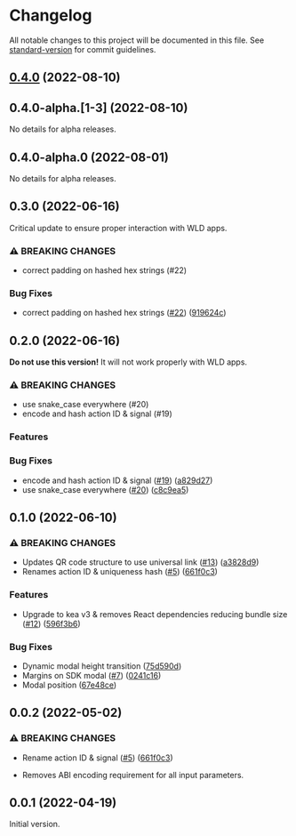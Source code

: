 # Changelog

All notable changes to this project will be documented in this file. See [standard-version](https://github.com/conventional-changelog/standard-version) for commit guidelines.

## [0.4.0](https://github.com/worldcoin/world-id-js/compare/v0.4.0-alpha.3...v0.4.0) (2022-08-10)

## 0.4.0-alpha.[1-3] (2022-08-10)

No details for alpha releases.

## 0.4.0-alpha.0 (2022-08-01)

No details for alpha releases.

## 0.3.0 (2022-06-16)

Critical update to ensure proper interaction with WLD apps.

### ⚠ BREAKING CHANGES

- correct padding on hashed hex strings (#22)

### Bug Fixes

- correct padding on hashed hex strings ([#22](https://github.com/worldcoin/world-id-js/issues/22)) ([919624c](https://github.com/worldcoin/world-id-js/commit/919624cba3fda54f6236e817f758bae5f4961f6e))

## 0.2.0 (2022-06-16)

**Do not use this version!** It will not work properly with WLD apps.

### ⚠ BREAKING CHANGES

- use snake_case everywhere (#20)
- encode and hash action ID & signal (#19)

### Features

### Bug Fixes

- encode and hash action ID & signal ([#19](https://github.com/worldcoin/world-id-js/issues/19)) ([a829d27](https://github.com/worldcoin/world-id-js/commit/a829d2753116dc3d0d026de81d2704fcf0a138ae))
- use snake_case everywhere ([#20](https://github.com/worldcoin/world-id-js/issues/20)) ([c8c9ea5](https://github.com/worldcoin/world-id-js/commit/c8c9ea5793e6284707fd0f5c43850191c1f304b6))

## 0.1.0 (2022-06-10)

### ⚠ BREAKING CHANGES

- Updates QR code structure to use universal link ([#13](https://github.com/worldcoin/world-id-js/issues/13)) ([a3828d9](https://github.com/worldcoin/world-id-js/commit/a3828d9b361019ba95ea08313fb7b03105b1dcbf))
- Renames action ID & uniqueness hash ([#5](https://github.com/worldcoin/world-id-js/issues/5)) ([661f0c3](https://github.com/worldcoin/world-id-js/commit/661f0c3285c2bebe83d2a23819d7b09cb8a0ed0a))

### Features

- Upgrade to kea v3 & removes React dependencies reducing bundle size ([#12](https://github.com/worldcoin/world-id-js/issues/12)) ([596f3b6](https://github.com/worldcoin/world-id-js/commit/596f3b6e24e889fcd6c667c2e183b2e69c723e9b))

### Bug Fixes

- Dynamic modal height transition ([75d590d](https://github.com/worldcoin/world-id-js/commit/75d590de97d4f0e6870e51efb5ca490b44e80e3b))
- Margins on SDK modal ([#7](https://github.com/worldcoin/world-id-js/issues/7)) ([0241c16](https://github.com/worldcoin/world-id-js/commit/0241c161d3b82e3c09fdcfb812bc7ed6f72ac990))
- Modal position ([67e48ce](https://github.com/worldcoin/world-id-js/commit/67e48ce30a4a3a15ad5d689b2468a27b53e1e2d2))

## 0.0.2 (2022-05-02)

### ⚠ BREAKING CHANGES

- Rename action ID & signal ([#5](https://github.com/worldcoin/world-id-js/issues/5)) ([661f0c3](https://github.com/worldcoin/world-id-js/commit/661f0c3285c2bebe83d2a23819d7b09cb8a0ed0a))

- Removes ABI encoding requirement for all input parameters.

## 0.0.1 (2022-04-19)

Initial version.
